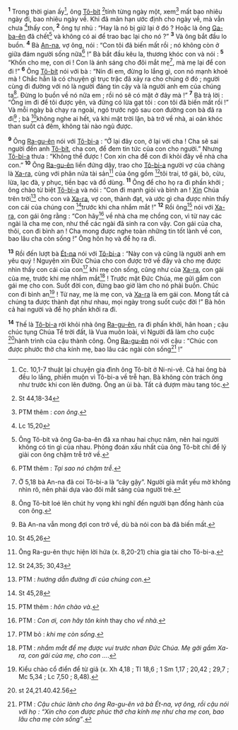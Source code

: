 <sup><b>1</b></sup> Trong thời gian ấy[^1], ông [Tô-bít]() [^1*]tính từng ngày một, xem[^2] mất bao nhiêu ngày đi, bao nhiêu ngày về. Khi đã mãn hạn ước định cho ngày về, mà vẫn chưa [^2*]thấy con, <sup><b>2</b></sup> ông tự nhủ : “Hay là nó bị giữ lại ở đó ? Hoặc là ông [Ga-ba-ên]() đã chết[^3] và không có ai để trao bạc lại cho nó ?” <sup><b>3</b></sup> Và ông bắt đầu lo buồn. <sup><b>4</b></sup> Bà [An-na](), vợ ông, nói : “Con tôi đã biến mất rồi ; nó không còn ở giữa đám người sống nữa[^4] !” Bà bắt đầu kêu la, thương khóc con và nói : <sup><b>5</b></sup> “Khốn cho mẹ, con ơi ! Con là ánh sáng cho đôi mắt mẹ[^5], mà mẹ lại để con đi !” <sup><b>6</b></sup> Ông [Tô-bít]() nói với bà : “Nín đi em, đừng lo lắng gì, con nó mạnh khoẻ mà ! Chắc hẳn là có chuyện gì trục trặc đã xảy ra cho chúng ở đó ; người cùng đi đường với nó là người đáng tin cậy và là người anh em của chúng ta[^6]. Đừng lo buồn về nó nữa em ; rồi nó sẽ có mặt ở đây mà !” <sup><b>7</b></sup> Bà trả lời : “Ông im đi để tôi được yên, và đừng có lừa gạt tôi : con tôi đã biến mất rồi !” Và mỗi ngày bà chạy ra ngoài, ngó trước ngó sau con đường con bà đã ra đi[^7] ; bà [^3*]không nghe ai hết, và khi mặt trời lặn, bà trở về nhà, ai oán khóc than suốt cả đêm, không tài nào ngủ được.

<sup><b>9</b></sup> Ông [Ra-gu-ên]() nói với [Tô-bi-a]() : “Ở lại đây con, ở lại với cha ! Cha sẽ sai người đến anh [Tô-bít](), cha con, để đem tin tức của con cho người.” Nhưng [Tô-bi-a]() thưa : “Không thể được ! Con xin cha để con đi khỏi đây về nhà cha con.” <sup><b>10</b></sup> Ông [Ra-gu-ên]() liền đứng dậy, trao cho [Tô-bi-a]() người vợ của chàng là [Xa-ra](), cùng với phân nửa tài sản[^9] của ông gồm [^5*]tôi trai, tớ gái, bò, cừu, lừa, lạc đà, y phục, tiền bạc và đồ dùng. <sup><b>11</b></sup> Ông để cho họ ra đi phấn khởi ; ông chào từ biệt [Tô-bi-a]() và nói : “Con đi mạnh giỏi và bình an ! [Xin]() Chúa trên trời[^10] cho con và [Xa-ra](), vợ con, thành đạt, và ước gì cha được nhìn thấy con cái của chúng con [^6*]trước khi cha nhắm mắt !” <sup><b>12</b></sup> Rồi ông[^11] nói với [Xa-ra](), con gái ông rằng : “Con hãy[^12] về nhà cha mẹ chồng con, vì từ nay các ngài là cha mẹ con, như thể các ngài đã sinh ra con vậy. Con gái của cha, thôi, con đi bình an ! Cha mong được nghe toàn những tin tốt lành về con, bao lâu cha còn sống !” Ông hôn họ và để họ ra đi.

<sup><b>13</b></sup> Rồi đến lượt bà [Ét-na]() nói với [Tô-bi-a]() : “Này con và cũng là người anh em yêu quý ! Nguyện xin Đức Chúa cho con được trở về đây và cho mẹ được nhìn thấy con cái của con[^13] khi mẹ còn sống, cũng như của [Xa-ra](), con gái của mẹ, trước khi mẹ nhắm mắt[^14] ! Trước mặt Đức Chúa, mẹ gửi gắm con gái mẹ cho con. Suốt đời con, đừng bao giờ làm cho nó phải buồn. Chúc con đi bình an[^15] ! Từ nay, mẹ là mẹ con, và [Xa-ra]() là em gái con. Mong tất cả chúng ta được thành đạt như nhau, mọi ngày trong suốt cuộc đời !” Bà hôn cả hai người và để họ phấn khởi ra đi.

<sup><b>14</b></sup> Thế là [Tô-bi-a]() rời khỏi nhà ông [Ra-gu-ên](), ra đi phấn khởi, hân hoan ; cậu chúc tụng Chúa Tể trời đất, là Vua muôn loài, vì Người đã làm cho cuộc [^7*]hành trình của cậu thành công. Ông [Ra-gu-ên]() nói với cậu : “Chúc con được phước thờ cha kính mẹ, bao lâu các ngài còn sống[^16] !”

[^1]: Cc. 10,1-7 thuật lại chuyện gia đình ông Tô-bít ở Ni-ni-vê. Cả hai ông bà đều lo lắng, phiền muộn vì Tô-bi-a về trễ hạn. Bà không còn trách ông như trước khi con lên đường. Ông an ủi bà. Tất cả đượm màu tang tóc.
[^2]: PTM thêm : *con ông*.
[^3]: Ông Tô-bít và ông Ga-ba-ên đã xa nhau hai chục năm, nên hai người không có tin gì của nhau. Phỏng đoán xấu nhất của ông Tô-bít chỉ để lý giải con ông chậm trễ trở về.
[^4]: PTM thêm : *Tại sao nó chậm trễ*.
[^5]: Ở 5,18 bà An-na đã coi Tô-bi-a là “cây gậy”. Người già mắt yếu mờ không nhìn rõ, nên phải dựa vào đôi mắt sáng của người trẻ.
[^6]: Ông Tô-bít loé lên chút hy vọng khi nghĩ đến người bạn đồng hành của con ông.
[^7]: Bà An-na vẫn mong đợi con trở về, dù bà nói con bà đã biến mất.
[^9]: Ông Ra-gu-ên thực hiện lời hứa (x. 8,20-21) chia gia tài cho Tô-bi-a.
[^10]: PTM : *hướng dẫn đường đi của chúng con*.
[^11]: PTM thêm : *hôn chào và*.
[^12]: PTM : *Con ơi, con hãy tôn kính* thay cho *về nhà.*
[^13]: PTM bỏ : *khi mẹ còn sống*.
[^14]: PTM : *nhắm mắt để mẹ được vui trước nhan Đức Chúa. Mẹ gởi gắm Xa-ra, con gái của mẹ, cho con ...*.
[^15]: Kiểu chào cổ điển để từ giã (x. Xh 4,18 ; Tl 18,6 ; 1 Sm 1,17 ; 20,42 ; 29,7 ; Mc 5,34 ; Lc 7,50 ; 8,48).
[^16]: PTM : *Cậu chúc lành cho ông Ra-gu-ên và bà Ét-na, vợ ông, rồi cậu nói với họ : “Xin cho con được phúc thờ cha kính mẹ như cha mẹ con, bao lâu cha mẹ còn sống”*.
[^1*]: St 44,18-34
[^2*]: Lc 15,20
[^3*]: St 45,26
[^5*]: St 24,35; 30,43
[^6*]: St 45,28
[^7*]: st 24,21.40.42.56